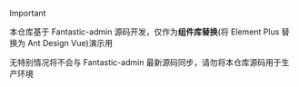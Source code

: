 > [!IMPORTANT]
> 本仓库基于 Fantastic-admin 源码开发，仅作为**组件库替换**(将 Element Plus 替换为 Ant Design Vue)演示用
>
> 无特别情况将不会与 Fantastic-admin 最新源码同步，请勿将本仓库源码用于生产环境
